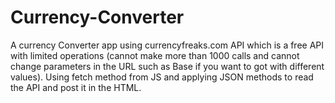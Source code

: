 # Currency-Converter
A currency Converter app using currencyfreaks.com API which is a free API with limited operations (cannot make more than 1000 calls and cannot change parameters in the URL such as Base if you want to got with different values). Using fetch method from JS and applying JSON methods to read the API and post it in the HTML.
